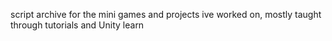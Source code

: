 script archive for the mini games and projects ive worked on, mostly taught through tutorials and Unity learn

